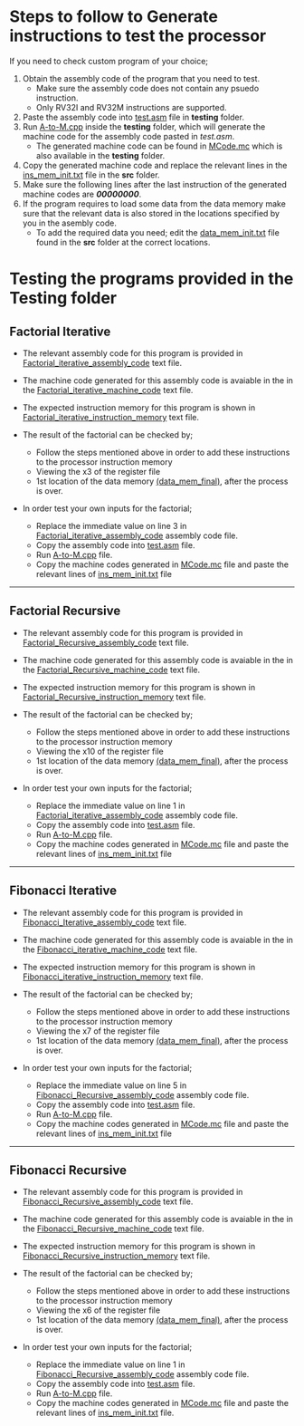 # Steps to follow to Generate instructions to test the processor

If you need to check custom program of your choice;

1. Obtain the assembly code of the program that you need to test.
   - Make sure the assembly code does not contain any psuedo instruction.
   - Only RV32I and RV32M instructions are supported.
2. Paste the assembly code into [test.asm](test.asm) file in **testing** folder.
3. Run [A-to-M.cpp](A-to-M.cpp) inside the **testing** folder, which will generate the machine code for the assembly code pasted in _test.asm_.
   - The generated machine code can be found in [MCode.mc](MCode.mc) which is also available in the **testing** folder.
4. Copy the generated machine code and replace the relevant lines in the [ins_mem_init.txt](../src/ins_mem_init.txt) file in the **src** folder.
5. Make sure the following lines after the last instruction of the generated machine codes are **_00000000_**.
6. If the program requires to load some data from the data memory make sure that the relevant data is also stored in the locations specified by you in the asembly code.
   - To add the required data you need; edit the [data_mem_init.txt](../src/data_mem_init.txt) file found in the **src** folder at the correct locations.

# Testing the programs provided in the Testing folder

## Factorial Iterative

- The relevant assembly code for this program is provided in [Factorial_iterative_assembly_code](Factorial_iterative/Factorial_iterative_assembly_code.txt) text file.

- The machine code generated for this assembly code is avaiable in the in the [Factorial_iterative_machine_code](Factorial_iterative/Factorial_iterative_machine_code.txt) text file.

- The expected instruction memory for this program is shown in [Factorial_iterative_instruction_memory](Factorial_iterative/Factorial_iterative_instruction_memory.txt) text file.

- The result of the factorial can be checked by;

  - Follow the steps mentioned above in order to add these instructions to the processor instruction memory
  - Viewing the x3 of the register file
  - 1st location of the data memory [(data_mem_final)](../src/data_mem_final.txt), after the process is over.

- In order test your own inputs for the factorial;
  - Replace the immediate value on line 3 in [Factorial_iterative_assembly_code](Factorial_iterative/Factorial_iterative_assembly_code.txt) assembly code file.
  - Copy the assembly code into [test.asm](test.asm) file.
  - Run [A-to-M.cpp](A-to-M.cpp) file.
  - Copy the machine codes generated in [MCode.mc](MCode.mc) file and paste the relevant lines of [ins_mem_init.txt](../src/ins_mem_init.txt) file

---

## Factorial Recursive

- The relevant assembly code for this program is provided in [Factorial_Recursive_assembly_code](Factorial_Recursive/Factorial_Recursive_assembly_code.txt) text file.

- The machine code generated for this assembly code is avaiable in the in the [Factorial_Recursive_machine_code](Factorial_Recursive/Factorial_Recursive_machine_code.txt) text file.

- The expected instruction memory for this program is shown in [Factorial_Recursive_instruction_memory](Factorial_Recursive/Factorial_Recursive_instruction_memory.txt) text file.

- The result of the factorial can be checked by;

  - Follow the steps mentioned above in order to add these instructions to the processor instruction memory
  - Viewing the x10 of the register file
  - 1st location of the data memory [(data_mem_final)](../src/data_mem_final.txt), after the process is over.

- In order test your own inputs for the factorial;
  - Replace the immediate value on line 1 in [Factorial_iterative_assembly_code](Factorial_Recursive/Factorial_iterative_assembly_code.txt) assembly code file.
  - Copy the assembly code into [test.asm](test.asm) file.
  - Run [A-to-M.cpp](A-to-M.cpp) file.
  - Copy the machine codes generated in [MCode.mc](MCode.mc) file and paste the relevant lines of [ins_mem_init.txt](../src/ins_mem_init.txt) file

---

## Fibonacci Iterative

- The relevant assembly code for this program is provided in [Fibonacci_Iterative_assembly_code](Finonacci_iterative/Fibonacci_Iterative_assembly_code.txt) text file.

- The machine code generated for this assembly code is avaiable in the in the [Fibonacci_iterative_machine_code](Finonacci_iterative/Fibonacci_iterative_machine_code.txt) text file.

- The expected instruction memory for this program is shown in [Fibonacci_iterative_instruction_memory](Finonacci_iterative/Fibonacci_iterative_instruction_memory.txt) text file.

- The result of the factorial can be checked by;

  - Follow the steps mentioned above in order to add these instructions to the processor instruction memory
  - Viewing the x7 of the register file
  - 1st location of the data memory [(data_mem_final)](../src/data_mem_final.txt), after the process is over.

- In order test your own inputs for the factorial;
  - Replace the immediate value on line 5 in [Fibonacci_Recursive_assembly_code](Finonacci_iterative/Fibonacci_Recursive_assembly_code.txt) assembly code file.
  - Copy the assembly code into [test.asm](test.asm) file.
  - Run [A-to-M.cpp](A-to-M.cpp) file.
  - Copy the machine codes generated in [MCode.mc](MCode.mc) file and paste the relevant lines of [ins_mem_init.txt](../src/ins_mem_init.txt) file

---

## Fibonacci Recursive

- The relevant assembly code for this program is provided in [Fibonacci_Recursive_assembly_code](Fibonacci_Recursive/Fibonacci_Recursive_assembly_code.txt) text file.

- The machine code generated for this assembly code is avaiable in the in the [Fibonacci_Recursive_machine_code](Fibonacci_Recursive/Fibonacci_Recursive_machine_code.txt) text file.

- The expected instruction memory for this program is shown in [Fibonacci_Recursive_instruction_memory](Fibonacci_Recursive/Fibonacci_Recursive_instruction_memory.txt) text file.

- The result of the factorial can be checked by;

  - Follow the steps mentioned above in order to add these instructions to the processor instruction memory
  - Viewing the x6 of the register file
  - 1st location of the data memory [(data_mem_final)](../src/data_mem_final.txt), after the process is over.

- In order test your own inputs for the factorial;
  - Replace the immediate value on line 1 in [Fibonacci_Recursive_assembly_code](Fibonacci_Recursive/Fibonacci_Recursive_assembly_code.txt) assembly code file.
  - Copy the assembly code into [test.asm](test.asm) file.
  - Run [A-to-M.cpp](A-to-M.cpp) file.
  - Copy the machine codes generated in [MCode.mc](MCode.mc) file and paste the relevant lines of [ins_mem_init.txt](../src/ins_mem_init.txt) file.
